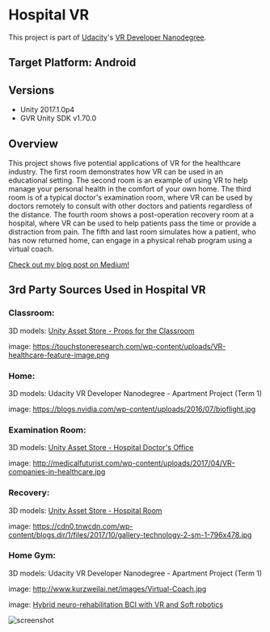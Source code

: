 # Hospital VR

This project is part of [Udacity](https://www.udacity.com "Udacity - Be in demand")'s [VR Developer Nanodegree](https://www.udacity.com/course/vr-developer-nanodegree--nd017).

## Target Platform: Android

## Versions
- Unity 2017.1.0p4
- GVR Unity SDK v1.70.0

## Overview
This project shows five potential applications of VR for the healthcare industry. The first room demonstrates how VR can be used in an educational setting. The second room is an example of using VR to help manage your personal health in the comfort of your own home. The third room is of a typical doctor's examination room, where VR can be used by doctors remotely to consult with other doctors and patients regardless of the distance. The fourth room shows a post-operation recovery room at a hospital, where VR can be used to help patients pass the time or provide a distraction from pain. The fifth and last room simulates how a patient, who has now returned home, can engage in a physical rehab program using a virtual coach.

[Check out my blog post on Medium!](https://medium.com/@albielardo/hospital-vr-1f6b1919805a)

## 3rd Party Sources Used in Hospital VR

### Classroom:

3D models: [Unity Asset Store - Props for the Classroom](https://www.assetstore.unity3d.com/en/#!/content/5977)

image: https://touchstoneresearch.com/wp-content/uploads/VR-healthcare-feature-image.png

### Home:

3D models: Udacity VR Developer Nanodegree - Apartment Project (Term 1)

image: https://blogs.nvidia.com/wp-content/uploads/2016/07/bioflight.jpg

### Examination Room:

3D models: [Unity Asset Store - Hospital Doctor's Office](https://www.assetstore.unity3d.com/en/#!/content/65226)

image: http://medicalfuturist.com/wp-content/uploads/2017/04/VR-companies-in-healthcare.jpg

### Recovery:

3D models: [Unity Asset Store - Hospital Room](https://www.assetstore.unity3d.com/en/#!/content/57399)

image: https://cdn0.tnwcdn.com/wp-content/blogs.dir/1/files/2017/10/gallery-technology-2-sm-1-796x478.jpg

### Home Gym:

3D models: Udacity VR Developer Nanodegree - Apartment Project (Term 1)

image: http://www.kurzweilai.net/images/Virtual-Coach.jpg

image: [Hybrid neuro-rehabilitation BCI with VR and Soft robotics](https://www.youtube.com/watch?v=hEuFmFkcn7Q)



![screenshot](https://github.com/alardizabal/udacity-vrnd-hospital/blob/master/screenshot.png)
